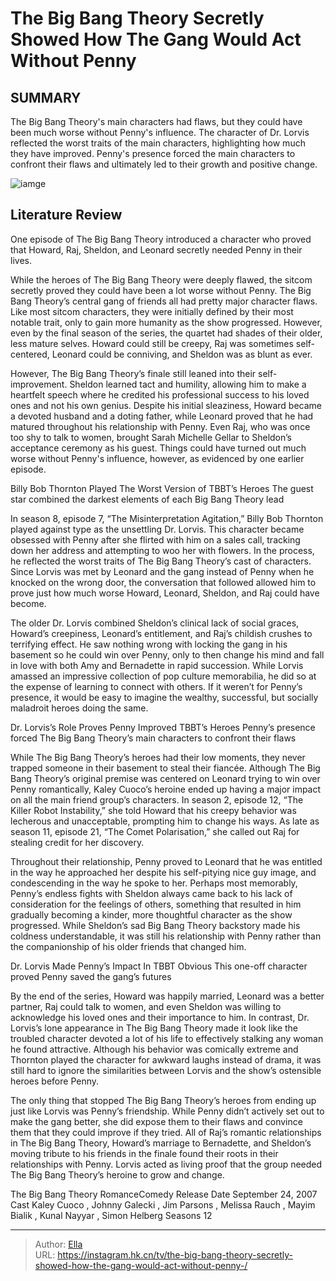 # The Big Bang Theory Secretly Showed How The Gang Would Act Without Penny 


## SUMMARY 



  The Big Bang Theory&#39;s main characters had flaws, but they could have been much worse without Penny&#39;s influence.   The character of Dr. Lorvis reflected the worst traits of the main characters, highlighting how much they have improved.   Penny&#39;s presence forced the main characters to confront their flaws and ultimately led to their growth and positive change.  

![iamge](https://static1.srcdn.com/wordpress/wp-content/uploads/2024/01/custom-image-of-sheldon-smirking-as-penny-wears-a-paper-hat-in-the-big-bang-theory.jpg)

## Literature Review

One episode of The Big Bang Theory introduced a character who proved that Howard, Raj, Sheldon, and Leonard secretly needed Penny in their lives.




While the heroes of The Big Bang Theory were deeply flawed, the sitcom secretly proved they could have been a lot worse without Penny. The Big Bang Theory’s central gang of friends all had pretty major character flaws. Like most sitcom characters, they were initially defined by their most notable trait, only to gain more humanity as the show progressed. However, even by the final season of the series, the quartet had shades of their older, less mature selves. Howard could still be creepy, Raj was sometimes self-centered, Leonard could be conniving, and Sheldon was as blunt as ever.




However, The Big Bang Theory’s finale still leaned into their self-improvement. Sheldon learned tact and humility, allowing him to make a heartfelt speech where he credited his professional success to his loved ones and not his own genius. Despite his initial sleaziness, Howard became a devoted husband and a doting father, while Leonard proved that he had matured throughout his relationship with Penny. Even Raj, who was once too shy to talk to women, brought Sarah Michelle Gellar to Sheldon’s acceptance ceremony as his guest. Things could have turned out much worse without Penny&#39;s influence, however, as evidenced by one earlier episode.


 Billy Bob Thornton Played The Worst Version of TBBT’s Heroes 
The guest star combined the darkest elements of each Big Bang Theory lead
          

In season 8, episode 7, “The Misinterpretation Agitation,” Billy Bob Thornton played against type as the unsettling Dr. Lorvis. This character became obsessed with Penny after she flirted with him on a sales call, tracking down her address and attempting to woo her with flowers. In the process, he reflected the worst traits of The Big Bang Theory’s cast of characters. Since Lorvis was met by Leonard and the gang instead of Penny when he knocked on the wrong door, the conversation that followed allowed him to prove just how much worse Howard, Leonard, Sheldon, and Raj could have become.




The older Dr. Lorvis combined Sheldon’s clinical lack of social graces, Howard’s creepiness, Leonard’s entitlement, and Raj’s childish crushes to terrifying effect. He saw nothing wrong with locking the gang in his basement so he could win over Penny, only to then change his mind and fall in love with both Amy and Bernadette in rapid succession. While Lorvis amassed an impressive collection of pop culture memorabilia, he did so at the expense of learning to connect with others. If it weren’t for Penny’s presence, it would be easy to imagine the wealthy, successful, but socially maladroit heroes doing the same.



 Dr. Lorvis’s Role Proves Penny Improved TBBT’s Heroes 
Penny’s presence forced The Big Bang Theory’s main characters to confront their flaws
         

While The Big Bang Theory’s heroes had their low moments, they never trapped someone in their basement to steal their fiancée. Although The Big Bang Theory’s original premise was centered on Leonard trying to win over Penny romantically, Kaley Cuoco’s heroine ended up having a major impact on all the main friend group’s characters. In season 2, episode 12, “The Killer Robot Instability,” she told Howard that his creepy behavior was lecherous and unacceptable, prompting him to change his ways. As late as season 11, episode 21, “The Comet Polarisation,” she called out Raj for stealing credit for her discovery.




Throughout their relationship, Penny proved to Leonard that he was entitled in the way he approached her despite his self-pitying nice guy image, and condescending in the way he spoke to her. Perhaps most memorably, Penny’s endless fights with Sheldon always came back to his lack of consideration for the feelings of others, something that resulted in him gradually becoming a kinder, more thoughtful character as the show progressed. While Sheldon’s sad Big Bang Theory backstory made his coldness understandable, it was still his relationship with Penny rather than the companionship of his older friends that changed him.



 Dr. Lorvis Made Penny’s Impact In TBBT Obvious 
This one-off character proved Penny saved the gang’s futures
          

By the end of the series, Howard was happily married, Leonard was a better partner, Raj could talk to women, and even Sheldon was willing to acknowledge his loved ones and their importance to him. In contrast, Dr. Lorvis’s lone appearance in The Big Bang Theory made it look like the troubled character devoted a lot of his life to effectively stalking any woman he found attractive. Although his behavior was comically extreme and Thornton played the character for awkward laughs instead of drama, it was still hard to ignore the similarities between Lorvis and the show’s ostensible heroes before Penny.




The only thing that stopped The Big Bang Theory’s heroes from ending up just like Lorvis was Penny’s friendship. While Penny didn’t actively set out to make the gang better, she did expose them to their flaws and convince them that they could improve if they tried. All of Raj’s romantic relationships in The Big Bang Theory, Howard’s marriage to Bernadette, and Sheldon’s moving tribute to his friends in the finale found their roots in their relationships with Penny. Lorvis acted as living proof that the group needed The Big Bang Theory’s heroine to grow and change.

   The Big Bang Theory  RomanceComedy     Release Date    September 24, 2007     Cast    Kaley Cuoco , Johnny Galecki , Jim Parsons , Melissa Rauch , Mayim Bialik , Kunal Nayyar , Simon Helberg     Seasons    12      


---

> Author: [Ella](https://instagram.hk.cn/)  
> URL: https://instagram.hk.cn/tv/the-big-bang-theory-secretly-showed-how-the-gang-would-act-without-penny-/  

